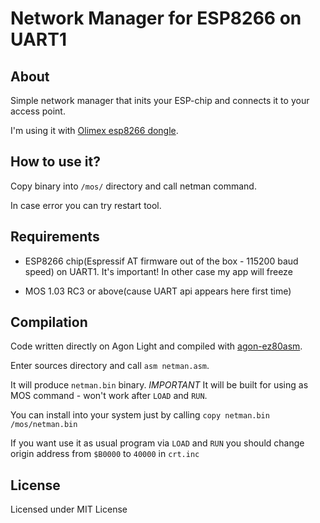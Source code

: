 # Network Manager for ESP8266 on UART1

## About

Simple network manager that inits your ESP-chip and connects it to your access point.

I'm using it with [Olimex esp8266 dongle](https://www.olimex.com/Products/IoT/ESP8266/MOD-WIFI-ESP8266/open-source-hardware).  

## How to use it?

Copy binary into `/mos/` directory and call netman command. 

In case error you can try restart tool. 

## Requirements

 * ESP8266 chip(Espressif AT firmware out of the box - 115200 baud speed) on UART1. It's important! In other case my app will freeze

 * MOS 1.03 RC3 or above(cause UART api appears here first time)

## Compilation

Code written directly on Agon Light and compiled with [agon-ez80asm](https://github.com/envenomator/agon-ez80asm).

Enter sources directory and call `asm netman.asm`. 

It will produce `netman.bin` binary. *IMPORTANT* It will be built for using as MOS command - won't work after `LOAD` and `RUN`.

You can install into your system just by calling `copy netman.bin /mos/netman.bin`

If you want use it as usual program via `LOAD` and `RUN` you should change origin address from `$B0000` to `40000` in `crt.inc` 

## License

Licensed under MIT License